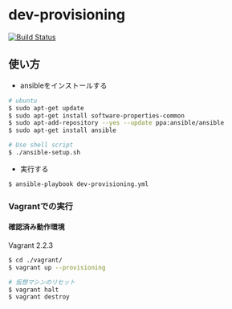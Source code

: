 # dev-provisioning

[![Build Status](https://travis-ci.org/chez-shanpu/dev-provisioning.svg?branch=master)](https://travis-ci.org/chez-shanpu/dev-provisioning)

## 使い方
- ansibleをインストールする
```sh
# ubuntu
$ sudo apt-get update
$ sudo apt-get install software-properties-common
$ sudo apt-add-repository --yes --update ppa:ansible/ansible
$ sudo apt-get install ansible

# Use shell script
$ ./ansible-setup.sh
```

- 実行する
```sh
$ ansible-playbook dev-provisioning.yml
```

### Vagrantでの実行
#### 確認済み動作環境
Vagrant 2.2.3

```bash
$ cd ./vagrant/
$ vagrant up --provisioning

# 仮想マシンのリセット
$ vagrant halt
$ vagrant destroy
```